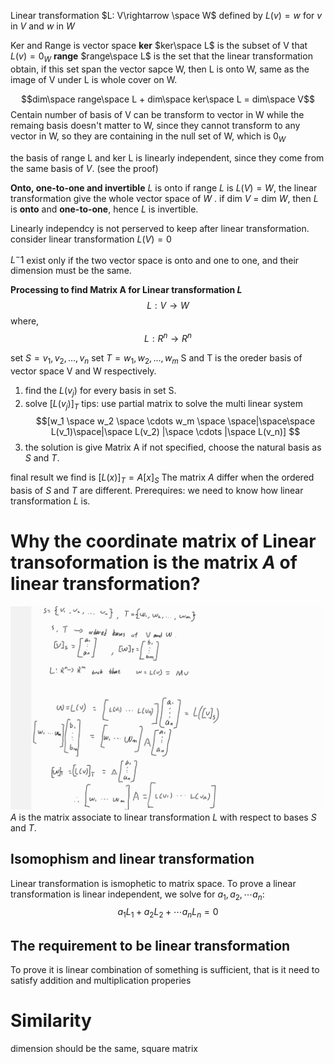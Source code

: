 Linear transformation $L: V\rightarrow \space W$ defined by $L(v)=w$ for $v$ in $V$ and $w$ in $W$ 

Ker and Range is vector space
**ker**
$ker\space L$ is the subset of V that $L(v) = 0_W$ 
**range**
$range\space  L$ is the set that the linear transformation obtain, if this set span the vector sapce W, then L is onto W, same as the image of V under L is whole cover on W.

$$dim\space range\space L + dim\space ker\space L = dim\space V$$
Centain number of basis of V can be transform to vector in W while the remaing basis doesn't matter to W, since they cannot transform to any vector in W, so they are containing in the null set of W, which is $0_W$ 

the basis of range L and ker L is linearly independent, since they come from the same basis of $V$. (see the proof) 

**Onto, one-to-one and invertible**
$L$ is onto if range $L$ is $L(V)=W$, the linear transformation give the whole vector space of $W$ .
if dim $V$ = dim $W$, then $L$ is **onto** and **one-to-one**, hence $L$ is invertible.

Linearly independcy is not perserved to keep after linear transformation. 
consider linear transformation $L(V)=0$

$L^-1$ exist only if the two vector space is onto and one to one, and their 
dimension must be the same.

**Processing to find Matrix A for Linear transformation $L$**
$$L : V \rightarrow W $$
where,
$$L:R^n \rightarrow R^n$$

set $S = {v_1, v_2 , ... , v_n}$
set $T = {w_1, w_2 , ... , w_m}$
S and T is the oreder basis of vector space V and W respectively.
1. find the $L(v_j)$ for every basis in set S.
2. solve $[L(v_j)]_T$
tips: use partial matrix to solve the multi linear system 
$$[w_1 \space w_2 \space \cdots w_m \space \space|\space\space L(v_1)\space|\space L(v_2) |\space \cdots |\space L(v_n)] $$
3. the solution is give Matrix A 
if not specified, choose the natural basis as  $S$ and $T$. 

final result we find is  $[L(x)]_T = A[x]_S$
The matrix $A$ differ when the ordered basis of $S$ and $T$ are different. 
Prerequires: we need to know how linear transformation $L$ is.

# Why the coordinate matrix of Linear transoformation is the matrix $A$ of linear transformation?
![](../../attach/p.png)
$A$ is the matrix associate to linear transformation $L$ with respect to bases 
$S$ and $T$.

## Isomophism and linear transformation
Linear transformation is ismophetic to matrix space.
To prove a linear transformation is linear independent,
we solve for $a_1, a_2, \cdots a_n$:
$$a_1L_1 + a_2L_2 + \cdots a_nL_n=0 $$


## The requirement to be linear transformation
To prove it is linear combination of something is sufficient, that is it need to satisfy addition and multiplication properies

# Similarity
dimension should be the same, square matrix



